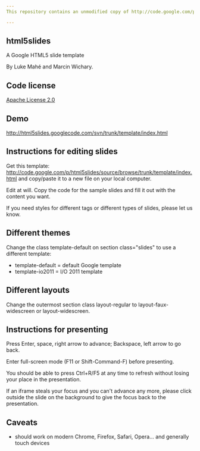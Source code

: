 ```yaml
---
This repository contains an unmodified copy of http://code.google.com/p/html5slides/  (last synced March 6, 2012)

---
```

## html5slides ##
A Google HTML5 slide template

By Luke Mahé and Marcin Wichary.


## Code license ##
[Apache License 2.0](http://www.apache.org/licenses/LICENSE-2.0)


## Demo ##
http://html5slides.googlecode.com/svn/trunk/template/index.html


## Instructions for editing slides ##
Get this template: http://code.google.com/p/html5slides/source/browse/trunk/template/index.html and copy/paste it to a new file on your local computer.

Edit at will. Copy the code for the sample slides and fill it out with the content you want.

If you need styles for different tags or different types of slides, please let us know.


## Different themes ##
Change the class template-default on section class="slides" to use a different template:

- template-default = default Google template
- template-io2011 = I/O 2011 template


## Different layouts ##
Change the outermost section class layout-regular to layout-faux-widescreen or layout-widescreen.


## Instructions for presenting ##
Press Enter, space, right arrow to advance; Backspace, left arrow to go back.

Enter full-screen mode (F11 or Shift-Command-F) before presenting.

You should be able to press Ctrl+R/F5 at any time to refresh without losing your place in the presentation.

If an iframe steals your focus and you can't advance any more, please click outside the slide on the background to give the focus back to the presentation.


## Caveats ##
- should work on modern Chrome, Firefox, Safari, Opera... and generally touch devices

